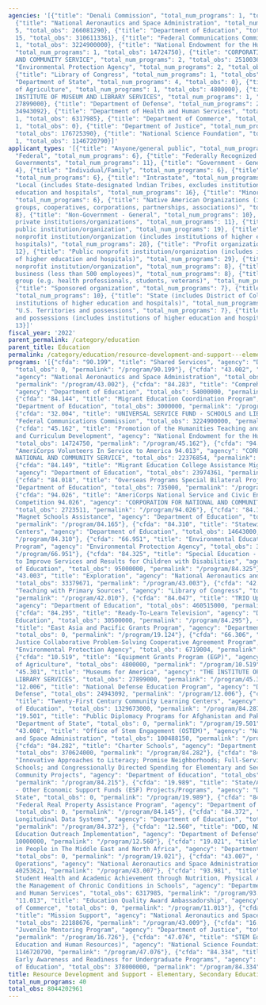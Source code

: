 ```yaml
---
agencies: '[{"title": "Denali Commission", "total_num_programs": 1, "total_obs": 0},
  {"title": "National Aeronautics and Space Administration", "total_num_programs":
  5, "total_obs": 266081290}, {"title": "Department of Education", "total_num_programs":
  15, "total_obs": 3106113361}, {"title": "Federal Communications Commission", "total_num_programs":
  1, "total_obs": 3224900000}, {"title": "National Endowment for the Humanities",
  "total_num_programs": 1, "total_obs": 14724750}, {"title": "CORPORATION FOR NATIONAL
  AND COMMUNITY SERVICE", "total_num_programs": 2, "total_obs": 25100365}, {"title":
  "Environmental Protection Agency", "total_num_programs": 2, "total_obs": 9876938},
  {"title": "Library of Congress", "total_num_programs": 1, "total_obs": 0}, {"title":
  "Department of State", "total_num_programs": 4, "total_obs": 0}, {"title": "Department
  of Agriculture", "total_num_programs": 1, "total_obs": 4800000}, {"title": "THE
  INSTITUTE OF MUSEUM AND LIBRARY SERVICES", "total_num_programs": 1, "total_obs":
  27899000}, {"title": "Department of Defense", "total_num_programs": 2, "total_obs":
  34943092}, {"title": "Department of Health and Human Services", "total_num_programs":
  1, "total_obs": 6317985}, {"title": "Department of Commerce", "total_num_programs":
  1, "total_obs": 0}, {"title": "Department of Justice", "total_num_programs": 1,
  "total_obs": 176725390}, {"title": "National Science Foundation", "total_num_programs":
  1, "total_obs": 1146720790}]'
applicant_types: '[{"title": "Anyone/general public", "total_num_programs": 8}, {"title":
  "Federal", "total_num_programs": 6}, {"title": "Federally Recognized lndian Tribal
  Governments", "total_num_programs": 11}, {"title": "Government - General", "total_num_programs":
  4}, {"title": "Individual/Family", "total_num_programs": 6}, {"title": "Interstate",
  "total_num_programs": 6}, {"title": "Intrastate", "total_num_programs": 7}, {"title":
  "Local (includes State-designated lndian Tribes, excludes institutions of higher
  education and hospitals", "total_num_programs": 16}, {"title": "Minority group",
  "total_num_programs": 6}, {"title": "Native American Organizations (includes lndian
  groups, cooperatives, corporations, partnerships, associations)", "total_num_programs":
  8}, {"title": "Non-Government - General", "total_num_programs": 10}, {"title": "Other
  private institutions/organizations", "total_num_programs": 11}, {"title": "Other
  public institution/organization", "total_num_programs": 19}, {"title": "Private
  nonprofit institution/organization (includes institutions of higher education and
  hospitals)", "total_num_programs": 28}, {"title": "Profit organization", "total_num_programs":
  12}, {"title": "Public nonprofit institution/organization (includes institutions
  of higher education and hospitals)", "total_num_programs": 29}, {"title": "Quasi-public
  nonprofit institution/organization", "total_num_programs": 8}, {"title": "Small
  business (less than 500 employees)", "total_num_programs": 8}, {"title": "Specialized
  group (e.g. health professionals, students, veterans)", "total_num_programs": 8},
  {"title": "Sponsored organization", "total_num_programs": 7}, {"title": "State",
  "total_num_programs": 10}, {"title": "State (includes District of Columbia, public
  institutions of higher education and hospitals)", "total_num_programs": 20}, {"title":
  "U.S. Territories and possessions", "total_num_programs": 7}, {"title": "U.S. Territories
  and possessions (includes institutions of higher education and hospitals)", "total_num_programs":
  13}]'
fiscal_year: '2022'
parent_permalink: /category/education
parent_title: Education
permalink: /category/education/resource-development-and-support---elementary--secondary-education
programs: '[{"cfda": "90.199", "title": "Shared Services", "agency": "Denali Commission",
  "total_obs": 0, "permalink": "/program/90.199"}, {"cfda": "43.002", "title": "Aeronautics",
  "agency": "National Aeronautics and Space Administration", "total_obs": 69771170,
  "permalink": "/program/43.002"}, {"cfda": "84.283", "title": "Comprehensive Centers",
  "agency": "Department of Education", "total_obs": 54000000, "permalink": "/program/84.283"},
  {"cfda": "84.144", "title": "Migrant Education Coordination Program", "agency":
  "Department of Education", "total_obs": 3000000, "permalink": "/program/84.144"},
  {"cfda": "32.004", "title": "UNIVERSAL SERVICE FUND - SCHOOLS and LIBRARIES", "agency":
  "Federal Communications Commission", "total_obs": 3224900000, "permalink": "/program/32.004"},
  {"cfda": "45.162", "title": "Promotion of the Humanities Teaching and Learning Resources
  and Curriculum Development", "agency": "National Endowment for the Humanities",
  "total_obs": 14724750, "permalink": "/program/45.162"}, {"cfda": "94.013", "title":
  "AmeriCorps Volunteers In Service to America 94.013", "agency": "CORPORATION FOR
  NATIONAL AND COMMUNITY SERVICE", "total_obs": 22376854, "permalink": "/program/94.013"},
  {"cfda": "84.149", "title": "Migrant Education College Assistance Migrant Program",
  "agency": "Department of Education", "total_obs": 23974361, "permalink": "/program/84.149"},
  {"cfda": "84.018", "title": "Overseas Programs Special Bilateral Projects", "agency":
  "Department of Education", "total_obs": 735000, "permalink": "/program/84.018"},
  {"cfda": "94.026", "title": "AmeriCorps National Service and Civic Engagement Research
  Competition 94.026", "agency": "CORPORATION FOR NATIONAL AND COMMUNITY SERVICE",
  "total_obs": 2723511, "permalink": "/program/94.026"}, {"cfda": "84.165", "title":
  "Magnet Schools Assistance", "agency": "Department of Education", "total_obs": 122649000,
  "permalink": "/program/84.165"}, {"cfda": "84.310", "title": "Statewide Family Engagement
  Centers", "agency": "Department of Education", "total_obs": 14643000, "permalink":
  "/program/84.310"}, {"cfda": "66.951", "title": "Environmental Education Grants
  Program", "agency": "Environmental Protection Agency", "total_obs": 3157934, "permalink":
  "/program/66.951"}, {"cfda": "84.325", "title": "Special Education - Personnel Development
  to Improve Services and Results for Children with Disabilities", "agency": "Department
  of Education", "total_obs": 95000000, "permalink": "/program/84.325"}, {"cfda":
  "43.003", "title": "Exploration", "agency": "National Aeronautics and Space Administration",
  "total_obs": 33379671, "permalink": "/program/43.003"}, {"cfda": "42.010", "title":
  "Teaching with Primary Sources", "agency": "Library of Congress", "total_obs": 0,
  "permalink": "/program/42.010"}, {"cfda": "84.047", "title": "TRIO Upward Bound",
  "agency": "Department of Education", "total_obs": 460515000, "permalink": "/program/84.047"},
  {"cfda": "84.295", "title": "Ready-To-Learn Television", "agency": "Department of
  Education", "total_obs": 30500000, "permalink": "/program/84.295"}, {"cfda": "19.124",
  "title": "East Asia and Pacific Grants Program", "agency": "Department of State",
  "total_obs": 0, "permalink": "/program/19.124"}, {"cfda": "66.306", "title": "Environmental
  Justice Collaborative Problem-Solving Cooperative Agreement Program", "agency":
  "Environmental Protection Agency", "total_obs": 6719004, "permalink": "/program/66.306"},
  {"cfda": "10.519", "title": "Equipment Grants Program (EGP)", "agency": "Department
  of Agriculture", "total_obs": 4800000, "permalink": "/program/10.519"}, {"cfda":
  "45.301", "title": "Museums for America", "agency": "THE INSTITUTE OF MUSEUM AND
  LIBRARY SERVICES", "total_obs": 27899000, "permalink": "/program/45.301"}, {"cfda":
  "12.006", "title": "National Defense Education Program", "agency": "Department of
  Defense", "total_obs": 24943092, "permalink": "/program/12.006"}, {"cfda": "84.287",
  "title": "Twenty-First Century Community Learning Centers", "agency": "Department
  of Education", "total_obs": 1329673000, "permalink": "/program/84.287"}, {"cfda":
  "19.501", "title": "Public Diplomacy Programs for Afghanistan and Pakistan", "agency":
  "Department of State", "total_obs": 0, "permalink": "/program/19.501"}, {"cfda":
  "43.008", "title": "Office of Stem Engagement (OSTEM)", "agency": "National Aeronautics
  and Space Administration", "total_obs": 100488150, "permalink": "/program/43.008"},
  {"cfda": "84.282", "title": "Charter Schools", "agency": "Department of Education",
  "total_obs": 370624000, "permalink": "/program/84.282"}, {"cfda": "84.215", "title":
  "Innovative Approaches to Literacy; Promise Neighborhoods; Full-Service Community
  Schools; and Congressionally Directed Spending for Elementary and Secondary Education
  Community Projects", "agency": "Department of Education", "total_obs": 189000000,
  "permalink": "/program/84.215"}, {"cfda": "19.989", "title": "State/African Regional
  - Other Economic Support Funds (ESF) Projects/Programs", "agency": "Department of
  State", "total_obs": 0, "permalink": "/program/19.989"}, {"cfda": "84.145", "title":
  "Federal Real Property Assistance Program", "agency": "Department of Education",
  "total_obs": 0, "permalink": "/program/84.145"}, {"cfda": "84.372", "title": "Statewide
  Longitudinal Data Systems", "agency": "Department of Education", "total_obs": 33800000,
  "permalink": "/program/84.372"}, {"cfda": "12.560", "title": "DOD, NDEP, DOTC-STEM
  Education Outreach Implementation", "agency": "Department of Defense", "total_obs":
  10000000, "permalink": "/program/12.560"}, {"cfda": "19.021", "title": "Investing
  in People in The Middle East and North Africa", "agency": "Department of State",
  "total_obs": 0, "permalink": "/program/19.021"}, {"cfda": "43.007", "title": "Space
  Operations", "agency": "National Aeronautics and Space Administration", "total_obs":
  40253621, "permalink": "/program/43.007"}, {"cfda": "93.981", "title": "Improving
  Student Health and Academic Achievement through Nutrition, Physical Activity and
  the Management of Chronic Conditions in Schools", "agency": "Department of Health
  and Human Services", "total_obs": 6317985, "permalink": "/program/93.981"}, {"cfda":
  "11.013", "title": "Education Quality Award Ambassadorship", "agency": "Department
  of Commerce", "total_obs": 0, "permalink": "/program/11.013"}, {"cfda": "43.009",
  "title": "Mission Support", "agency": "National Aeronautics and Space Administration",
  "total_obs": 22188676, "permalink": "/program/43.009"}, {"cfda": "16.726", "title":
  "Juvenile Mentoring Program", "agency": "Department of Justice", "total_obs": 176725390,
  "permalink": "/program/16.726"}, {"cfda": "47.076", "title": "STEM Education (formerly
  Education and Human Resources)", "agency": "National Science Foundation", "total_obs":
  1146720790, "permalink": "/program/47.076"}, {"cfda": "84.334", "title": "Gaining
  Early Awareness and Readiness for Undergraduate Programs", "agency": "Department
  of Education", "total_obs": 378000000, "permalink": "/program/84.334"}]'
title: Resource Development and Support - Elementary, Secondary Education
total_num_programs: 40
total_obs: 8044202961
---
```

